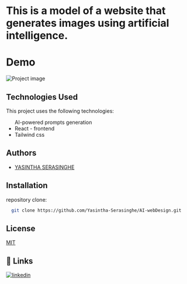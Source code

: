 # This is a model of a website that generates images using artificial intelligence.

# Demo
![Project image](https://github.com/Yasintha-Serasinghe/AI-webDesign/raw/main/nova.png)


## Technologies Used
This project uses the following technologies:

<ul>
AI-powered prompts generation
<li>React - frontend</li>
<li>Tailwind css</li>

</ul>

## Authors


- [YASINTHA SERASINGHE](https://github.com/Yasintha-Serasinghe)


## Installation

 repository clone:

```bash
  git clone https://github.com/Yasintha-Serasinghe/AI-webDesign.git

```

## License

[MIT](https://choosealicense.com/licenses/mit/)


## 🔗 Links
[![linkedin](https://img.shields.io/badge/linkedin-000?style=for-the-badge&logo=linkedin&logoColor=white)](https://www.linkedin.com/in/gihan-serasinghe-457033264/)
    
